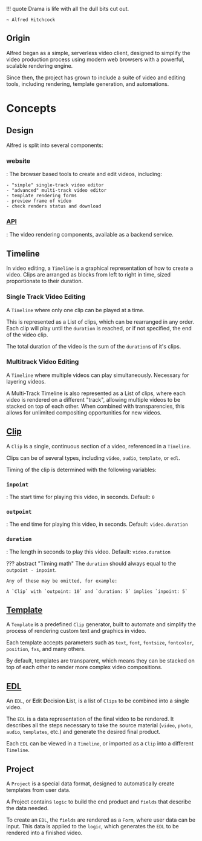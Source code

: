 !!! quote
    Drama is life with all the dull bits cut out.
    
    ~ Alfred Hitchcock

## Origin
Alfred began as a simple, serverless video client, designed to simplify the video production process using modern web browsers with a powerful, scalable rendering engine.

Since then, the project has grown to include a suite of video and editing tools, including rendering, template generation, and automations.

# Concepts

## Design

Alfred is split into several components:

### website
: The browser based tools to create and edit videos, including:
    
    - "simple" single-track video editor
    - "advanced" multi-track video editor
    - template rendering forms
    - preview frame of video
    - check renders status and download
### [API](../api)
: The video rendering components, available as a backend service.


## Timeline
In video editing, a `Timeline` is a graphical representation of how to create a video. Clips are arranged as blocks from left to right in time, sized proportionate to their duration.

### Single Track Video Editing
A `Timeline` where only one clip can be played at a time. 

This is represented as a List of clips, which can be rearranged in any order. Each clip will play until the `duration` is reached, or if not specified, the end of the video clip.

The total duration of the video is the sum of the `duration`s of it's clips.

### Multitrack Video Editing
A `Timeline` where multiple videos can play simultaneously. Necessary for layering videos.

A Multi-Track Timeline is also represented as a List of clips, where each video is rendered on a different "track", allowing multiple videos to be stacked on top of each other. When combined with transparencies, this allows for unlimited compositing opportunities for new videos.

## [Clip](../clip)
A `Clip` is a single, continuous section of a video, referenced in a `Timeline`. 

Clips can be of several types, including `video`, `audio`, `template`, or `edl`.

Timing of the clip is determined with the following variables:

### `inpoint`
: The start time for playing this video, in seconds. Default: `0`

### `outpoint`
: The end time for playing this video, in seconds. Default: `video.duration`

### `duration`
: The length in seconds to play this video. Default: `video.duration`

??? abstract "Timing math"
    The `duration` should always equal to the `outpoint - inpoint`.
    
    Any of these may be omitted, for example: 
    
    A `Clip` with `outpoint: 10` and `duration: 5` implies `inpoint: 5`

## [Template](../template)
A `Template` is a predefined `Clip` generator, built to automate and simplify the process of rendering custom text and graphics in video. 

Each template accepts parameters such as `text`, `font`, `fontsize`, `fontcolor`, `position`, `fxs`, and many others. 

By default, templates are transparent, which means they can be stacked on top of each other to render more complex video compositions.

## [EDL](../edl)
An `EDL`, or **E**dit **D**ecision **L**ist, is a list of `Clips` to be combined into a single video. 

The `EDL` is a data representation of the final video to be rendered. It describes all the steps necessary to take the source material (`video`, `photo`, `audio`, `templates`, etc.) and generate the desired final product.

Each `EDL` can be viewed in a `Timeline`, or imported as a `Clip` into a different `Timeline`.

## Project
A `Project` is a special data format, designed to automatically create templates from user data.

A Project contains `logic` to build the end product and `fields` that describe the data needed.

To create an `EDL`, the `fields` are rendered as a `Form`, where user data can be input. This data is applied to the `logic`, which generates the `EDL` to be rendered into a finished video.
